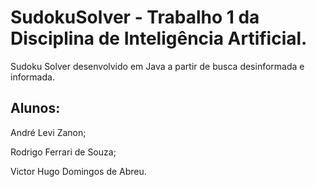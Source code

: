 # SudokuSolver - Trabalho 1 da Disciplina de Inteligência Artificial.

Sudoku Solver desenvolvido em Java a partir de busca desinformada e informada.

## Alunos:
André Levi Zanon;

Rodrigo Ferrari de Souza;

Victor Hugo Domingos de Abreu.
